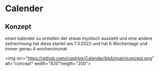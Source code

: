 # Calender


## Konzept

einen kalender zu erstellen der etwas mystisch aussieht und eine andere zeitrechnung hat diese startet am 7.3.2022 und hat 6 Wochentage und immer genau 4 wochen/monat

<img src="https://github.com/crashlok/Calender/blob/main/concept.png" alt="concept" width="820"heigth="200">
 
